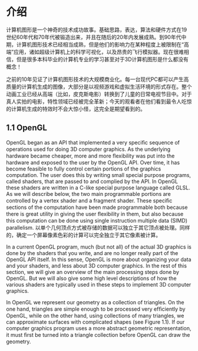 # 介绍
计算机图形是一个神奇的技术成功故事。基础思路，表达，算法和硬件方式在19世纪60年代和70年代被锻造出来，并且在随后的20年内发展成熟。到90年代中期，计算机图形技术已经相当成熟，但是他们的影响力在某种程度上被限制在“高端”应用，诸如超级计算机上的科学可视化，以及昂贵的飞行模拟器。现在很难相信，但是很多本科毕业的计算机专业的学习甚至对于3D计算机图形是什么都没有概念！

之前的10年见证了计算机图形技术的大规模商业化。每一台现代PC都可以产生高质量的计算机生成的图像，大部分是以视频游戏和虚拟生活环境的形式存在。整个动画工业已经从高端（比如，皮克斯电影）转换到了儿童的日常电视节目中。对于真人实拍的电影，特性领域已经被完全革新；今天的观看者在他们看到最令人吃惊的计算机生成的特效时不会大惊小怪，这完全是期望看到的。

## 1.1 OpenGL

OpenGL began as an API that implemented a very speciﬁc sequence of operations used for doing 3D computer graphics. As the underlying hardware became cheaper, more and more ﬂexibility was put into the hardware and exposed to the user by the OpenGL API. Over time, it has become feasible to fully control certain portions of the graphics computation. The user does this by writing small special purpose programs, called shaders, that are passed to and complied by the API. In OpenGL these shaders are written in a C-like special purpose language called GLSL. As we will describe below, the two main programmable portions are controlled by a vertex shader and a fragment shader. These speciﬁc sections of the computation have been made programmable both because there is great utility in giving the user ﬂexibility in them, but also because this computation can be done using single instruction multiple data (SIMD) parallelism. 以单个几何顶点方式被存储的数据可以独立于其它顶点被处理。同样的，确定一个屏幕像素色彩的计算可以完全独立于其它像素被计算。

In a current OpenGL program, much (but not all) of the actual 3D graphics is done by the shaders that you write, and are no longer really part of the OpenGL API itself. In this sense, OpenGL is more about organizing your data and your shaders, and less about 3D computer graphics. In the rest of this section, we will give an overview of the main processing steps done by OpenGL. But we will also give some high level descriptions of how the various shaders are typically used in these steps to implement 3D computer graphics.

In OpenGL we represent our geometry as a collection of triangles. On the one hand, triangles are simple enough to be processed very efﬁciently by OpenGL, while on the other hand, using collections of many triangles, we can approximate surfaces with complicated shapes (see Figure 1.1). If our computer graphics program uses a more abstract geometric representation, it must ﬁrst be turned into a triangle collection before OpenGL can draw the geometry.



